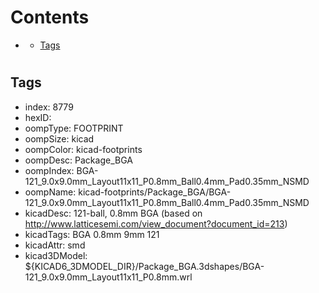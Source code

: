 



Contents
========

* [](#)
	* [Tags](#tags)

# 

## Tags

- index: 8779
- hexID: 
- oompType: FOOTPRINT
- oompSize: kicad
- oompColor: kicad-footprints
- oompDesc: Package_BGA
- oompIndex: BGA-121_9.0x9.0mm_Layout11x11_P0.8mm_Ball0.4mm_Pad0.35mm_NSMD
- oompName: kicad-footprints/Package_BGA/BGA-121_9.0x9.0mm_Layout11x11_P0.8mm_Ball0.4mm_Pad0.35mm_NSMD
- kicadDesc: 121-ball, 0.8mm BGA (based on http://www.latticesemi.com/view_document?document_id=213)
- kicadTags: BGA 0.8mm 9mm 121
- kicadAttr: smd
- kicad3DModel: ${KICAD6_3DMODEL_DIR}/Package_BGA.3dshapes/BGA-121_9.0x9.0mm_Layout11x11_P0.8mm.wrl
